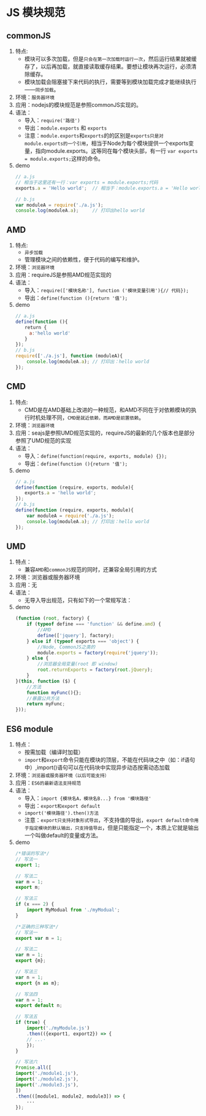 # JS 模块规范

## commonJS
1. 特点: 
    * 模块可以多次加载，但是`只会在第一次加载时运行一次`，然后运行结果就被缓存了，以后再加载，就直接读取缓存结果。要想让模块再次运行，必须清除缓存。
    * 模块加载会阻塞接下来代码的执行，需要等到模块加载完成才能继续执行——`同步加载`。
2. 环境：`服务器环境`
3. 应用：nodejs的模块规范是参照commonJS实现的。
4. 语法：
    * 导入：`require('路径')`
    * 导出：`module.exports` 和 `exports`
    * 注意：`module.exports`和`exports`的的区别是`exports只是对module.exports的一个引用`，相当于Node为每个模块提供一个exports变量，指向module.exports。这等同在每个模块头部，有一行 `var exports = module.exports;`这样的命令。
5. demo
    ```javascript 
    // a.js
    // 相当于这里还有一行：var exports = module.exports;代码
    exports.a = 'Hello world';  // 相当于：module.exports.a = 'Hello world';

    // b.js
    var moduleA = require('./a.js');
    console.log(moduleA.a);     // 打印出hello world
    ```

## AMD
1. 特点: 
    * `异步加载`
    * 管理模块之间的依赖性，便于代码的编写和维护。
2. 环境：`浏览器环境`
3. 应用：requireJS是参照AMD规范实现的
4. 语法：
    * 导入：`require(['模块名称'], function ('模块变量引用'){// 代码});`
    * 导出：`define(function (){return '值');`
5. demo
    ```javascript
    // a.js
    define(function (){
    　　return {
    　　　a:'hello world'
    　　}
    });
    // b.js
    require(['./a.js'], function (moduleA){
        console.log(moduleA.a); // 打印出：hello world
    });
    ```


## CMD
1. 特点: 
    * CMD是在AMD基础上改进的一种规范，和AMD不同在于对依赖模块的执行时机处理不同，`CMD是就近依赖，而AMD是前置依赖`。
2. 环境：`浏览器环境`
3. 应用：seajs是参照UMD规范实现的，requireJS的最新的几个版本也是部分参照了UMD规范的实现
4. 语法：
    * 导入：`define(function(require, exports, module) {});`
    * 导出：`define(function (){return '值');`
5. demo
    ```javascript
    // a.js
    define(function (require, exports, module){
    　　exports.a = 'hello world';
    });
    // b.js
    define(function (require, exports, module){
        var moduleA = require('./a.js');
        console.log(moduleA.a); // 打印出：hello world
    });
    ```

## UMD
1. 特点：
    * 兼容`AMD`和`commonJS`规范的同时，还兼容全局引用的方式
2. 环境：浏览器或服务器环境
3. 应用：无
4. 语法：
    * 无导入导出规范，只有如下的一个常规写法：
5. demo
    ```javascript
    (function (root, factory) {
        if (typeof define === 'function' && define.amd) {
            //AMD
            define(['jquery'], factory);
        } else if (typeof exports === 'object') {
            //Node, CommonJS之类的
            module.exports = factory(require('jquery'));
        } else {
            //浏览器全局变量(root 即 window)
            root.returnExports = factory(root.jQuery);
        }
    }(this, function ($) {
        //方法
        function myFunc(){};
        //暴露公共方法
        return myFunc;
    }));
    ```

## ES6 module
1. 特点：
    * 按需加载（编译时加载）
    * `import`和`export`命令只能在模块的顶层，不能在代码块之中（如：if语句中）,import()语句可以在代码块中实现异步动态按需动态加载
2. 环境：`浏览器或服务器环境（以后可能支持）`
3. 应用：`ES6的最新语法支持规范`
4. 语法：
    * 导入：`import {模块名A，模块名B...} from '模块路径'`
    * 导出：`export和export default`
    * `import('模块路径').then()方法`
    * 注意：`export只支持对象形式导出`，不支持值的导出，`export default命令用于指定模块的默认输出，只支持值导出`，但是只能指定一个，本质上它就是输出一个叫做default的变量或方法。
5. demo
    ```javascript
    /*错误的写法*/
    // 写法一
    export 1;

    // 写法二
    var m = 1;
    export m;

    // 写法三
    if (x === 2) {
        import MyModual from './myModual';
    }

    /*正确的三种写法*/
    // 写法一
    export var m = 1;

    // 写法二
    var m = 1;
    export {m};

    // 写法三
    var n = 1;
    export {n as m};

    // 写法四
    var n = 1;
    export default n;

    // 写法五
    if (true) {
        import('./myModule.js')
        .then(({export1, export2}) => {
        // ...·
        });
    }

    // 写法六
    Promise.all([
    import('./module1.js'),
    import('./module2.js'),
    import('./module3.js'),
    ])
    .then(([module1, module2, module3]) => {
        ···
    });
    ```
